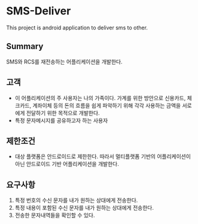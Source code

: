 # SMS-Deliver
This project is android application to deliver sms to other.

## Summary
SMS와 RCS를 재전송하는 어플리케이션을 개발한다.

## 고객
- 이 어플리케이션의 주 사용자는 나의 가족이다. 가계를 위한 방안으로 신용카드, 체크카드, 계좌이체 등의 돈의 흐름을 쉽게 파악하기 위해 각각 사용하는 금액을 서로에게 전달하기 위한 목적으로 개발한다.
- 특정 문자메시지를 공유하고자 하는 사용자

## 제한조건
- 대상 플랫폼은 안드로이드로 제한한다. 따라서 멀티플랫폼 기반의 어플리케이션이 아닌 안드로이드 기반 어플리케이션을 개발한다.

## 요구사항
1. 특정 번호의 수신 문자를 내가 원하는 상대에게 전송한다.
2. 특정 내용이 포함된 수신 문자를 내가 원하는 상대에게 전송한다.
3. 전송한 문자내역들을 확인할 수 있다.
